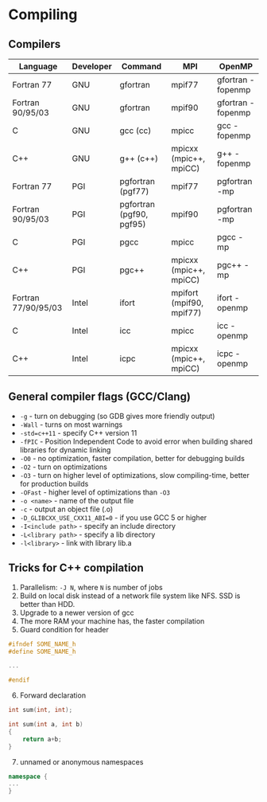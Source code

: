 # Compiling

## Compilers

| Language | Developer | Command | MPI  | OpenMP |
|----------|-----------|---------|------|--------|
| Fortran 77 | GNU | gfortran | mpif77 | gfortran -fopenmp |
| Fortran 90/95/03 | GNU | gfortran | mpif90 | gfortran -fopenmp |
| C | GNU | gcc (cc) | mpicc | gcc -fopenmp |
| C++ | GNU | g++ (c++) | mpicxx (mpic++, mpiCC) | g++ -fopenmp |
| Fortran 77 | PGI | pgfortran (pgf77) | mpif77 | pgfortran -mp |
| Fortran 90/95/03 | PGI | pgfortran (pgf90, pgf95) | mpif90 | pgfortran -mp |
| C | PGI | pgcc | mpicc | pgcc -mp |
| C++ | PGI | pgc++ | mpicxx (mpic++, mpiCC) | pgc++ -mp |
| Fortran 77/90/95/03 | Intel | ifort | mpifort (mpif90, mpif77) | ifort -openmp |
| C | Intel | icc | mpicc | icc -openmp |
| C++ | Intel | icpc | mpicxx (mpic++, mpiCC) | icpc -openmp |

## General compiler flags (GCC/Clang)

- `-g` - turn on debugging (so GDB gives more friendly output)
- `-Wall` - turns on most warnings
- `-std=c++11` - specify C++ version 11
- `-fPIC` - Position Independent Code to avoid error when building shared libraries for dynamic linking
- `-O0` - no optimization, faster compilation, better for debugging builds
- `-O2` - turn on optimizations
- `-O3` - turn on higher level of optimizations, slow compiling-time, better for production builds
- `-OFast` - higher level of optimizations than `-O3`
- `-o <name>` - name of the output file
- `-c` - output an object file (.o)
- `-D_GLIBCXX_USE_CXX11_ABI=0` - if you use GCC 5 or higher
- `-I<include path>` - specify an include directory
- `-L<library path>` - specify a lib directory
- `-l<library>` - link with library lib<library>.a

## Tricks for C++ compilation

1. Parallelism: `-J N`, where `N` is number of jobs
2. Build on local disk instead of a network file system like NFS. SSD is better than HDD.
3. Upgrade to a newer version of gcc
4. The more RAM your machine has, the faster compilation
5. Guard condition for header

```cpp
#ifndef SOME_NAME_h
#define SOME_NAME_h

...

#endif
```

6. Forward declaration
```cpp
int sum(int, int);

int sum(int a, int b)
{
    return a+b;
}
```

7. unnamed or anonymous namespaces
```cpp
namespace {
...
}
```
